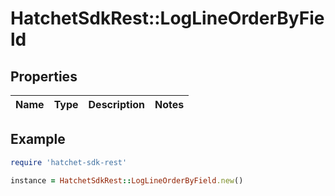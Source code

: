 # HatchetSdkRest::LogLineOrderByField

## Properties

| Name | Type | Description | Notes |
| ---- | ---- | ----------- | ----- |

## Example

```ruby
require 'hatchet-sdk-rest'

instance = HatchetSdkRest::LogLineOrderByField.new()
```

